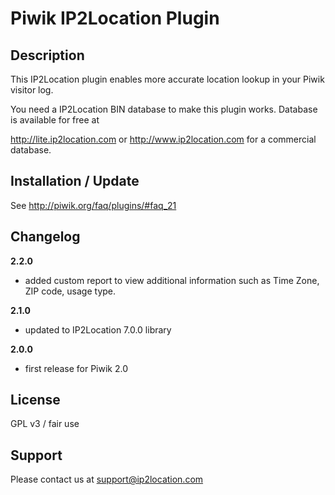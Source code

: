 # Piwik IP2Location Plugin 

## Description

This IP2Location plugin enables more accurate location lookup in your Piwik visitor log.

You need a IP2Location BIN database to make this plugin works. Database is available for free at

http://lite.ip2location.com or http://www.ip2location.com for a commercial database.

## Installation / Update

See http://piwik.org/faq/plugins/#faq_21

## Changelog

__2.2.0__
* added custom report to view additional information such as Time Zone, ZIP code, usage type.

__2.1.0__
* updated to IP2Location 7.0.0 library

__2.0.0__
* first release for Piwik 2.0

## License

GPL v3 / fair use

## Support

Please contact us at support@ip2location.com
